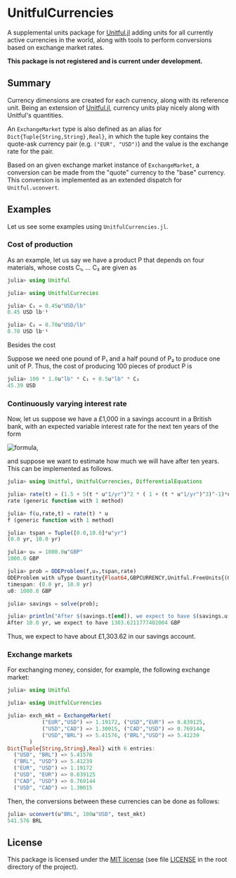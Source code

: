 # UnitfulCurrencies

A supplemental units package for [Unitful.jl](https://github.com/PainterQubits/Unitful.jl) adding units for all currently active currencies in the world, along with tools to perform conversions based on exchange market rates.

**This package is not registered and is current under development.**

## Summary

Currency dimensions are created for each currency, along with its reference
unit. Being an extension of [Unitful.jl](https://github.com/PainterQubits/Unitful.jl), currency units play nicely along with Unitful's quantities.

An `ExchangeMarket` type is also defined as an alias for
`Dict{Tuple{String,String},Real}`, in which the tuple key contains the
quote-ask currency pair (e.g. `("EUR", "USD")`) and the value is the
exchange rate for the pair.

Based on an given exchange market instance of `ExchangeMarket`, a conversion
can be made from the "quote" currency to the "base" currency. This conversion
is implemented as an extended dispatch for `Unitful.uconvert`.

## Examples

Let us see some examples using `UnitfulCurrencies.jl`.

### Cost of production

As an example, let us say we have a product P that depends on four materials, whose costs C₁, ... C₂ are given as

```julia
julia> using Unitful

julia> using UnitfulCurrecies

julia> C₁ = 0.45u"USD/lb"
0.45 USD lb⁻¹

julia> C₂ = 0.78u"USD/lb"
0.78 USD lb⁻¹
```

Besides the cost

Suppose we need one pound of P₁ and a half pound of P₂ to produce one unit of P. Thus, the cost of producing 100 pieces of product P is

```julia
julia> 100 * 1.0u"lb" * C₁ + 0.5u"lb" * C₂
45.39 USD
```

### Continuously varying interest rate

Now, let us suppose we have a £1,000 in a savings account in a British bank, with an expected variable interest rate for the next ten years of the form

![formula](https://render.githubusercontent.com/render/math?math=\qquad\qquad\text{rate}(t)=\left(0.015%2B0.5\frac{(t/\text{yr})^2}{(1%2B(t/\text{yr})^3)}\right)/yr),

and suppose we want to estimate how much we will have after ten years. This can be implemented as follows.

```julia
julia> using Unitful, UnitfulCurrencies, DifferentialEquations

julia> rate(t) = (1.5 + 5(t * u"1/yr")^2 * ( 1 + (t * u"1/yr")^3)^-1)*u"percent/yr"
rate (generic function with 1 method)

julia> f(u,rate,t) = rate(t) * u
f (generic function with 1 method)

julia> tspan = Tuple([0.0,10.0]*u"yr")
(0.0 yr, 10.0 yr)

julia> u₀ = 1000.0u"GBP"
1000.0 GBP

julia> prob = ODEProblem(f,u₀,tspan,rate)
ODEProblem with uType Quantity{Float64,GBPCURRENCY,Unitful.FreeUnits{(GBP,),GBPCURRENCY,nothing}} and tType Quantity{Float64,𝐓,Unitful.FreeUnits{(yr,),𝐓,nothing}}. In-place: false
timespan: (0.0 yr, 10.0 yr)
u0: 1000.0 GBP

julia> savings = solve(prob);

julia> println("After $(savings.t[end]), we expect to have $(savings.u[end])")
After 10.0 yr, we expect to have 1303.6211777402004 GBP
```

Thus, we expect to have about £1,303.62 in our savings account.

### Exchange markets

For exchanging money, consider, for example, the following exchange market:

```julia
julia> using Unitful

julia> using UnitfulCurrencies

julia> exch_mkt = ExchangeMarket(
           ("EUR","USD") => 1.19172, ("USD","EUR") => 0.839125,
           ("USD","CAD") => 1.30015, ("CAD","USD") => 0.769144,
           ("USD","BRL") => 5.41576, ("BRL","USD") => 5.41239
       )
Dict{Tuple{String,String},Real} with 6 entries:
  ("USD", "BRL") => 5.41576
  ("BRL", "USD") => 5.41239
  ("EUR", "USD") => 1.19172
  ("USD", "EUR") => 0.839125
  ("CAD", "USD") => 0.769144
  ("USD", "CAD") => 1.30015
```

Then, the conversions between these currencies can be done as follows:

```julia
julia> uconvert(u"BRL", 100u"USD", test_mkt)
541.576 BRL
```

## License

This package is licensed under the [MIT license](https://opensource.org/licenses/MIT) (see file [LICENSE](LICENSE) in the root directory of the project).
